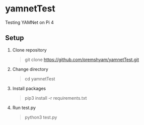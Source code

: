 # yamnetTest
Testing YAMNet on Pi 4
## Setup
1. Clone repository 
   >git clone https://github.com/premshyam/yamnetTest.git
2. Change directory   
   >cd yamnetTest
3. Install packages
   >pip3 install -r requirements.txt
4. Run test.py
   >python3 test.py